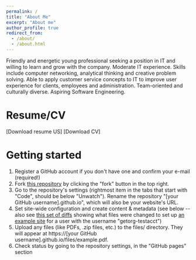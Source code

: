```yaml
---
permalink: /
title: "About Me"
excerpt: "About me"
author_profile: true
redirect_from: 
  - /about/
  - /about.html
---
```


Friendly and energetic young professional seeking a position in IT and willing to learn and grow with the company. Moderate IT experience. Skills include computer networking, analytical thinking and creative problem solving. Able to apply customer service concepts to IT to improve user experience for clients, employees and administration. Team-oriented and culturally diverse. Aspiring Software Engineering.

Resume/CV
======
[Download resume US]
[Download CV]

Getting started
======
1. Register a GitHub account if you don't have one and confirm your e-mail (required!)
1. Fork [this repository](https://github.com/academicpages/academicpages.github.io) by clicking the "fork" button in the top right. 
1. Go to the repository's settings (rightmost item in the tabs that start with "Code", should be below "Unwatch"). Rename the repository "[your GitHub username].github.io", which will also be your website's URL.
1. Set site-wide configuration and create content & metadata (see below -- also see [this set of diffs](http://archive.is/3TPas) showing what files were changed to set up [an example site](https://getorg-testacct.github.io) for a user with the username "getorg-testacct")
1. Upload any files (like PDFs, .zip files, etc.) to the files/ directory. They will appear at https://[your GitHub username].github.io/files/example.pdf.  
1. Check status by going to the repository settings, in the "GitHub pages" section
